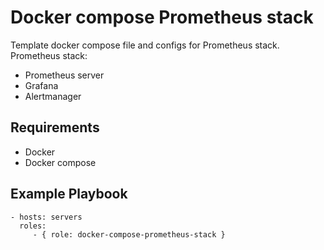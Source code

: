 Docker compose Prometheus stack
=========

Template docker compose file and configs for Prometheus stack.
Prometheus stack:
 
 - Prometheus server
 - Grafana
 - Alertmanager

Requirements
------------

 - Docker
 - Docker compose

Example Playbook
----------------

    - hosts: servers
      roles:
         - { role: docker-compose-prometheus-stack }
